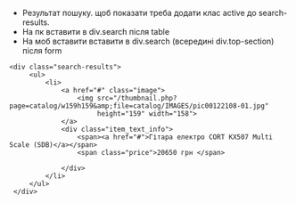   - Результат пошуку. щоб показати треба додати клас active до search-results.
  - На пк вставити в div.search після table
  - На моб вставити вставити в div.search (всередині div.top-section) після form
   ```
   <div class="search-results">
        <ul>
            <li>
                <a href="#" class="image">
                    <img src="/thumbnail.php?page=catalog/w159h159&amp;file=catalog/IMAGES/pic00122108-01.jpg"
                         height="159" width="158">
                </a>
                <div class="item_text_info">
                    <span><a href="#">Гітара електро CORT KX507 Multi Scale (SDB)</a></span>
                    <span class="price">20650 грн </span>

                </div>
            </li>
        </ul>
    </div>
```
